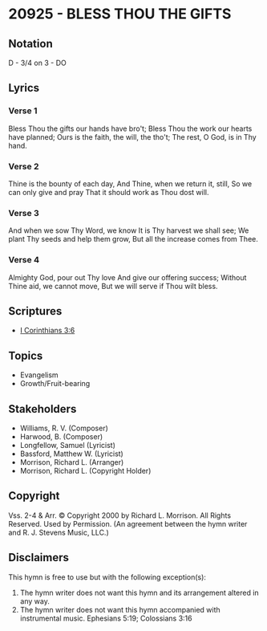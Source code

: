 # 20925 - BLESS THOU THE GIFTS

## Notation

D - 3/4 on 3 - DO

## Lyrics

### Verse 1

Bless Thou the gifts our hands have bro't; Bless Thou the work our hearts have planned; Ours is the faith, the will, the tho't; The rest, O God, is in Thy hand.

### Verse 2

Thine is the bounty of each day, And Thine, when we return it, still, So we can only give and pray That it should work as Thou dost will.

### Verse 3

And when we sow Thy Word, we know It is Thy harvest we shall see; We plant Thy seeds and help them grow, But all the increase comes from Thee.

### Verse 4

Almighty God, pour out Thy love And give our offering success; Without Thine aid, we cannot move, But we will serve if Thou wilt bless.


## Scriptures

- [I Corinthians 3:6](https://www.biblegateway.com/passage/?search=I%20Corinthians%203%3A6)

## Topics

- Evangelism
- Growth/Fruit-bearing

## Stakeholders

- Williams, R. V. (Composer)
- Harwood, B. (Composer)
- Longfellow, Samuel (Lyricist)
- Bassford, Matthew W. (Lyricist)
- Morrison, Richard L. (Arranger)
- Morrison, Richard L. (Copyright Holder)

## Copyright

Vss. 2-4 & Arr. © Copyright 2000 by Richard L. Morrison. All Rights Reserved. Used by Permission.
(An agreement between the hymn writer and R. J. Stevens Music, LLC.)

## Disclaimers

This hymn is free to use but with the following exception(s):
1. The hymn writer does not want this hymn and its arrangement altered in any way.
2. The hymn writer does not want this hymn accompanied with instrumental music.
Ephesians 5:19; Colossians 3:16

